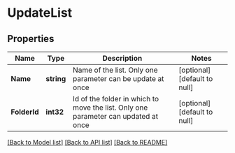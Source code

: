 # UpdateList

## Properties
Name | Type | Description | Notes
------------ | ------------- | ------------- | -------------
**Name** | **string** | Name of the list. Only one parameter can be update at once | [optional] [default to null]
**FolderId** | **int32** | Id of the folder in which to move the list. Only one parameter can updated at once | [optional] [default to null]

[[Back to Model list]](../README.md#documentation-for-models) [[Back to API list]](../README.md#documentation-for-api-endpoints) [[Back to README]](../README.md)


